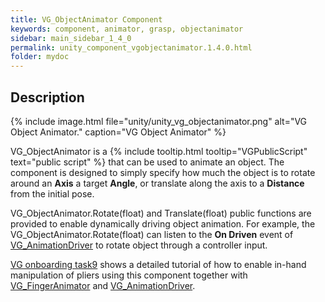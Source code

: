 ```yaml
---
title: VG_ObjectAnimator Component
keywords: component, animator, grasp, objectanimator
sidebar: main_sidebar_1_4_0
permalink: unity_component_vgobjectanimator.1.4.0.html
folder: mydoc
---
```


## Description

{% include image.html file="unity/unity_vg_objectanimator.png" alt="VG Object Animator." caption="VG Object Animator" %}

VG_ObjectAnimator is a {% include tooltip.html tooltip="VGPublicScript" text="public script" %} that can be used to animate an object. 
The component is designed to simply specify how much the object is to rotate around an **Axis** a target **Angle**, or translate along the axis to a **Distance** from the initial pose. 

VG_ObjectAnimator.Rotate(float) and Translate(float) public functions are provided to enable dynamically driving object animation. For example, the VG_ObjectAnimator.Rotate(float) can listen to the **On Driven** event of [VG_AnimationDriver](unity_component_vganimationdriver.1.4.0.html) to rotate object through a controller input.

[VG onboarding task9](unity_vgonboarding_task9.1.4.0.html) shows a detailed tutorial of how to enable in-hand manipulation of pliers using this component together with [VG_FingerAnimator](unity_component_vgfingeranimator.1.4.0.html) and [VG_AnimationDriver](unity_component_vganimationdriver.1.4.0.html).